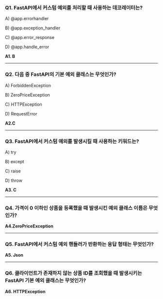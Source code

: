 ### **Q1. FastAPI에서 커스텀 예외를 처리할 때 사용하는 데코레이터는?**

A) @app.errorhandler

B) @app.exception_handler

C) @app.error_response

D) @app.handle_error

**A1. B**

---

### **Q2. 다음 중 FastAPI의 기본 예외 클래스는 무엇인가?**

A) ForbiddenException

B) ZeroPriceException

C) HTTPException

D) RequestError

**A2.C**

---

### **Q3. FastAPI에서 커스텀 예외를 발생시킬 때 사용하는 키워드는?**

A) try

B) except

C) raise

D) throw

**A3. C**

---

### **Q4. 가격이 0 이하인 상품을 등록했을 때 발생시킨 예외 클래스 이름은 무엇인가?**

**A4.ZeroPriceException**

---

### **Q5. FastAPI에서 커스텀 예외 핸들러가 반환하는 응답 형태는 무엇인가?**

**A5. Json**

---

### **Q6. 클라이언트가 존재하지 않는 상품 ID를 조회했을 때 발생시키는 FastAPI 기본 예외 클래스는 무엇인가?**

**A6. HTTPException**